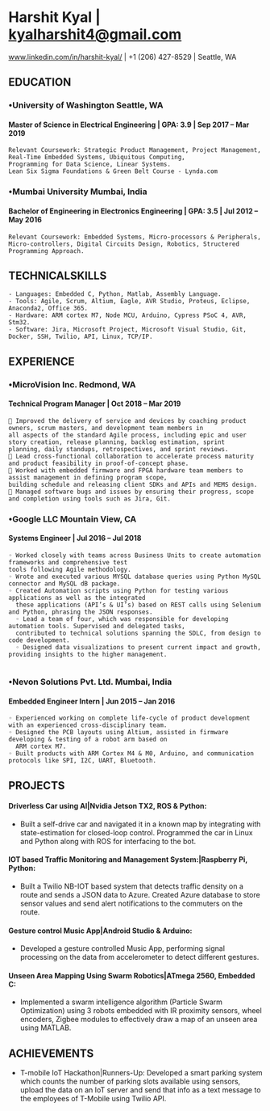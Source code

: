 # Harshit Kyal |  kyalharshit4@gmail.com

www.linkedin.com/in/harshit-kyal/  | +1 (206) 427-8529 | Seattle, WA

## EDUCATION

### •University of Washington Seattle, WA
#### Master of Science in Electrical Engineering |  GPA: 3.9  | Sep 2017 – Mar 2019


```
Relevant Coursework: Strategic Product Management, Project Management, Real-Time Embedded Systems, Ubiquitous Computing,
Programming for Data Science, Linear Systems.
Lean Six Sigma Foundations & Green Belt Course - Lynda.com
```
### •Mumbai University Mumbai, India
#### Bachelor of Engineering in Electronics Engineering | GPA: 3.5  | Jul 2012 – May 2016

```
Relevant Coursework: Embedded Systems, Micro-processors & Peripherals, Micro-controllers, Digital Circuits Design, Robotics, Structered Programming Approach.
```
## TECHNICALSKILLS
```
- Languages: Embedded C, Python, Matlab, Assembly Language.
- Tools: Agile, Scrum, Altium, Eagle, AVR Studio, Proteus, Eclipse, Anaconda2, Office 365.
- Hardware: ARM cortex M7, Node MCU, Arduino, Cypress PSoC 4, AVR, Stm32.
- Software: Jira, Microsoft Project, Microsoft Visual Studio, Git, Docker, SSH, Twilio, API, Linux, TCP/IP.
```
## EXPERIENCE

### •MicroVision Inc. Redmond, WA
#### Technical Program Manager    |  Oct 2018 – Mar 2019

```
 Improved the delivery of service and devices by coaching product owners, scrum masters, and development team members in
all aspects of the standard Agile process, including epic and user story creation, release planning, backlog estimation, sprint
planning, daily standups, retrospectives, and sprint reviews.
 Lead cross-functional collaboration to accelerate process maturity and product feasibility in proof-of-concept phase.
 Worked with embedded firmware and FPGA hardware team members to assist management in defining program scope,
building schedule and releasing client SDKs and APIs and MEMS design.
 Managed software bugs and issues by ensuring their progress, scope and completion using tools such as Jira, Git.
```
### •Google LLC Mountain View, CA
#### Systems Engineer | Jul 2016 – Jul 2018

```
◦ Worked closely with teams across Business Units to create automation frameworks and comprehensive test
tools following Agile methodology.
◦ Wrote and executed various MYSQL database queries using Python MySQL connector and MySQL dB package.
◦ Created Automation scripts using Python for testing various applications as well as the integrated
  these applications (API’s & UI’s) based on REST calls using Selenium and Python, phrasing the JSON responses.
  ◦ Lead a team of four, which was responsible for developing automation tools. Supervised and delegated tasks,
  contributed to technical solutions spanning the SDLC, from design to code development.
  ◦ Designed data visualizations to present current impact and growth, providing insights to the higher management.
  
  ```
### •Nevon Solutions Pvt. Ltd. Mumbai, India
#### Embedded Engineer Intern | Jun 2015 – Jan 2016

```
◦ Experienced working on complete life-cycle of product development with an experienced cross-disciplinary team.
◦ Designed the PCB layouts using Altium, assisted in firmware developing & testing of a robot arm based on
  ARM cortex M7.
◦ Built products with ARM Cortex M4 & M0, Arduino, and communication protocols like SPI, I2C, UART, Bluetooth.
```
## PROJECTS

#### Driverless Car using AI|Nvidia Jetson TX2, ROS & Python: 
- Built a self-drive car and navigated it in a known map by integrating with state-estimation for closed-loop control. Programmed the car in Linux and Python along with ROS for interfacing to the bot.
#### IOT based Traffic Monitoring and Management System:|Raspberry Pi, Python: 
- Built a Twilio NB-IOT based system that detects traffic density on a route and sends a JSON data to Azure. Created Azure database to store sensor values and send alert notifications to the commuters on the route.
#### Gesture control Music App|Android Studio & Arduino:
- Developed a gesture controlled Music App, performing signal processing on the data from accelerometer to detect different gestures.
#### Unseen Area Mapping Using Swarm Robotics|ATmega 2560, Embedded C:
- Implemented a swarm intelligence algorithm (Particle Swarm Optimization) using 3 robots embedded with IR proximity sensors, wheel encoders, Zigbee modules to effectively draw a map of an unseen area using MATLAB.

## ACHIEVEMENTS

- T-mobile IoT Hackathon|Runners-Up: Developed a smart parking system which counts the number of parking slots available
    using sensors, upload the data on an IoT server and send that info as a text message to the employees of T-Mobile using Twilio API.
